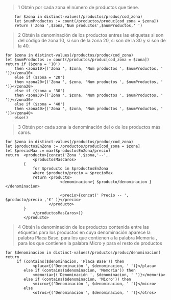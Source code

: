 
>1
>Obtén por cada zona el número de productos que tiene.

		for $zona in distinct-values(/productos/produc/cod_zona)
		let $numProductos := count(/productos/produc[cod_zona = $zona])
		return ('Zona ',$zona,'Num productos',$numProductos,' ')

>2
>Obtén la denominación de los productos entres las etiquetas <zona10></zona10> si son del código de zona 10, <zona20></zona20> si son de la zona 20, <zona30></zona30> si son de la 30 y <zona40></zona40> si son de la 40.

	for $zona in distinct-values(/productos/produc/cod_zona)
	let $numProductos := count(/productos/produc[cod_zona = $zona])
	return if ($zona = '10')
		then <zona10>{('Zona ', $zona, 'Num productos ', $numProductos, ' ')}</zona10>
		else if ($zona = '20')
		then <zona20>{('Zona ', $zona, 'Num productos ', $numProductos, ' ')}</zona20>
		else if ($zona = '30')
		then <zona30>{('Zona ', $zona, 'Num productos ', $numProductos, ' ')}</zona30>
		else if ($zona = '40')
		then <zona40>{('Zona ', $zona, 'Num productos ', $numProductos, ' ')}</zona40>
		else()

>3
>Obtén por cada zona la denominación del o de los productos más caros.

	for $zona in distinct-values(/productos/produc/cod_zona)
	let $productosEnZona := /productos/produc[cod_zona = $zona]
	let $precioMax := max($productosEnZona/precio)
	return  <producto>{concat('Zona ',$zona,'--',
				<productosMasCaros>
	        {
	            for $producto in $productosEnZona
	            where $producto/precio = $precioMax
	            return <producto>
	                        <denominacion>{ $producto/denominacion }</denominacion>
	
	                        <precio>{concat(' Precio -- ',  $producto/precio ,'€' )}</precio>
	                   </producto>
	        }
		      	</productosMasCaros>)}
	        </producto>


> 4
>Obtén la denominación de los productos contenida entre las etiquetas <placa></placa> para los productos en cuya denominación aparece la palabra Placa Base, <memoria></memoria> para los que contienen a la palabra Memoria <micro></micro>, para los que contienen la palabra Micro y <otros></otros> para el resto de productos

	for $denominacion in distinct-values(/productos/produc/denominacion)
	return
		 if (contains($denominacion, 'Placa Base')) then
		        <placa>{('Denominación ', $denominacion, ' ')}</placa>
		    else if (contains($denominacion, 'Memoria')) then
		        <memoria>{('Denominación ', $denominacion, ' ')}</memoria>
		    else if (contains($denominacion, 'Micro')) then
		        <micro>{('Denominación ', $denominacion, ' ')}</micro>
		    else
		        <otros>{('Denominación ', $denominacion, ' ')}</otros>
